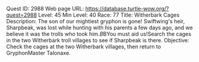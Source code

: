 Quest ID: 2988
Web page URL: https://database.turtle-wow.org/?quest=2988
Level: 45
Min Level: 40
Race: 77
Title: Witherbark Cages
Description: The son of our mightiest gryphon is gone! Swiftwing's heir, Sharpbeak, was lost while hunting with his parents a few days ago, and we believe it was the trolls who took him.$B$BYou must aid us!Search the cages in the two Witherbark troll villages to see if Sharpbeak is there.
Objective: Check the cages at the two Witherbark villages, then return to GryphonMaster Talonaxe.
